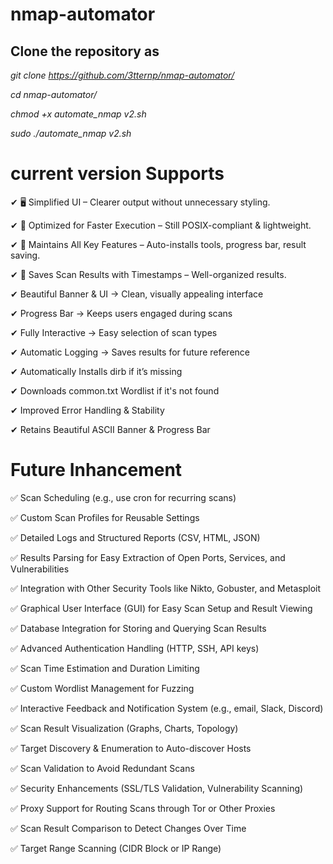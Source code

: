 # nmap-automator

## Clone the repository as

_git clone https://github.com/3tternp/nmap-automator/_

_cd nmap-automator/_

_chmod +x automate_nmap v2.sh_

_sudo ./automate_nmap v2.sh_

# current version Supports

✔ 🖥️ Simplified UI – Clearer output without unnecessary styling.

✔ 🚀 Optimized for Faster Execution – Still POSIX-compliant & lightweight.

✔ 🔄 Maintains All Key Features – Auto-installs tools, progress bar, result saving.

✔ 📁 Saves Scan Results with Timestamps – Well-organized results.

✔ Beautiful Banner & UI → Clean, visually appealing interface

✔ Progress Bar → Keeps users engaged during scans

✔ Fully Interactive → Easy selection of scan types

✔ Automatic Logging → Saves results for future reference

✔ Automatically Installs dirb if it’s missing

✔ Downloads common.txt Wordlist if it's not found

✔ Improved Error Handling & Stability

✔ Retains Beautiful ASCII Banner & Progress Bar

# Future Inhancement 

✅ Scan Scheduling (e.g., use cron for recurring scans)

✅ Custom Scan Profiles for Reusable Settings

✅ Detailed Logs and Structured Reports (CSV, HTML, JSON)

✅ Results Parsing for Easy Extraction of Open Ports, Services, and Vulnerabilities

✅ Integration with Other Security Tools like Nikto, Gobuster, and Metasploit

✅ Graphical User Interface (GUI) for Easy Scan Setup and Result Viewing

✅ Database Integration for Storing and Querying Scan Results

✅ Advanced Authentication Handling (HTTP, SSH, API keys)

✅ Scan Time Estimation and Duration Limiting

✅ Custom Wordlist Management for Fuzzing

✅ Interactive Feedback and Notification System (e.g., email, Slack, Discord)

✅ Scan Result Visualization (Graphs, Charts, Topology)

✅ Target Discovery & Enumeration to Auto-discover Hosts

✅ Scan Validation to Avoid Redundant Scans

✅ Security Enhancements (SSL/TLS Validation, Vulnerability Scanning)

✅ Proxy Support for Routing Scans through Tor or Other Proxies

✅ Scan Result Comparison to Detect Changes Over Time

✅ Target Range Scanning (CIDR Block or IP Range)
